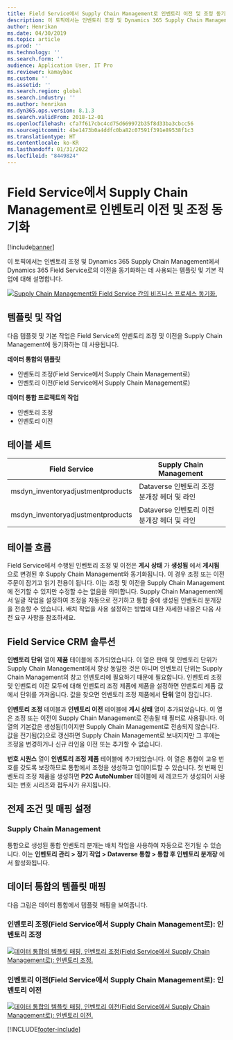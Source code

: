 ```yaml
---
title: Field Service에서 Supply Chain Management로 인벤토리 이전 및 조정 동기화
description: 이 토픽에서는 인벤토리 조정 및 Dynamics 365 Supply Chain Management에서 Dynamics 365 Field Service로의 이전을 동기화하는 데 사용되는 템플릿 및 기본 작업에 대해 설명합니다.
author: Henrikan
ms.date: 04/30/2019
ms.topic: article
ms.prod: ''
ms.technology: ''
ms.search.form: ''
audience: Application User, IT Pro
ms.reviewer: kamaybac
ms.custom: ''
ms.assetid: ''
ms.search.region: global
ms.search.industry: ''
ms.author: henrikan
ms.dyn365.ops.version: 8.1.3
ms.search.validFrom: 2018-12-01
ms.openlocfilehash: cfa7f617cbc4cd75d669972b35f8d33ba3cbcc56
ms.sourcegitcommit: 4be1473b0a4ddfc0ba82c07591f391e89538f1c3
ms.translationtype: HT
ms.contentlocale: ko-KR
ms.lasthandoff: 01/31/2022
ms.locfileid: "8449824"
---
```

# <a name="synchronize-inventory-transfers-and-adjustments-from-field-service-to-supply-chain-management"></a>Field Service에서 Supply Chain Management로 인벤토리 이전 및 조정 동기화

[!include[banner](../includes/banner.md)]



이 토픽에서는 인벤토리 조정 및 Dynamics 365 Supply Chain Management에서 Dynamics 365 Field Service로의 이전을 동기화하는 데 사용되는 템플릿 및 기본 작업에 대해 설명합니다.

[![Supply Chain Management와 Field Service 간의 비즈니스 프로세스 동기화.](./media/FSTransAdjOW.png)](./media/FSTransAdjOW.png)

## <a name="templates-and-tasks"></a>템플릿 및 작업
다음 템플릿 및 기본 작업은 Field Service의 인벤토리 조정 및 이전을 Supply Chain Management에 동기화하는 데 사용됩니다.

**데이터 통합의 템플릿**
- 인벤토리 조정(Field Service에서 Supply Chain Management로)
- 인벤토리 이전(Field Service에서 Supply Chain Management로)

**데이터 통합 프로젝트의 작업**
- 인벤토리 조정
- 인벤토리 이전

## <a name="table-set"></a>테이블 세트
| Field Service                     | Supply Chain Management                          |
|-----------------------------------|----------------------------------------------------|
| msdyn_inventoryadjustmentproducts | Dataverse 인벤토리 조정 분개장 헤더 및 라인 |
| msdyn_inventoryadjustmentproducts | Dataverse 인벤토리 이전 분개장 헤더 및 라인   |

## <a name="table-flow"></a>테이블 흐름
Field Service에서 수행된 인벤토리 조정 및 이전은 **게시 상태** 가 **생성됨** 에서 **게시됨** 으로 변경된 후 Supply Chain Management와 동기화됩니다. 이 경우 조정 또는 이전 주문이 잠기고 읽기 전용이 됩니다. 이는 조정 및 이전을 Supply Chain Management에 전기할 수 있지만 수정할 수는 없음을 의미합니다. Supply Chain Management에서 일괄 작업을 설정하여 조정을 자동으로 전기하고 통합 중에 생성된 인벤토리 분개장을 전송할 수 있습니다. 배치 작업을 사용 설정하는 방법에 대한 자세한 내용은 다음 사전 요구 사항을 참조하세요.

## <a name="field-service-crm-solution"></a>Field Service CRM 솔루션 
**인벤토리 단위** 열이 **제품** 테이블에 추가되었습니다. 이 열은 판매 및 인벤토리 단위가 Supply Chain Management에서 항상 동일한 것은 아니며 인벤토리 단위는 Supply Chain Management의 창고 인벤토리에 필요하기 때문에 필요합니다.
인벤토리 조정 및 인벤토리 이전 모두에 대해 인벤토리 조정 제품에 제품을 설정하면 인벤토리 제품 값에서 단위를 가져옵니다. 값을 찾으면 인벤토리 조정 제품에서 **단위** 열이 잠깁니다.

**인벤토리 조정** 테이블과 **인벤토리 이전** 테이블에 **게시 상태** 열이 추가되었습니다. 이 열은 조정 또는 이전이 Supply Chain Management로 전송될 때 필터로 사용됩니다. 이 열의 기본값은 생성됨(1)이지만 Supply Chain Management로 전송되지 않습니다. 값을 전기됨(2)으로 갱신하면 Supply Chain Management로 보내지지만 그 후에는 조정을 변경하거나 신규 라인을 이전 또는 추가할 수 없습니다.

**번호 시퀀스** 열이 **인벤토리 조정 제품** 테이블에 추가되었습니다. 이 열은 통합이 고유 번호를 갖도록 보장하므로 통합에서 조정을 생성하고 업데이트할 수 있습니다. 첫 번째 인벤토리 조정 제품을 생성하면 **P2C AutoNumber** 테이블에 새 레코드가 생성되어 사용되는 번호 시리즈와 접두사가 유지됩니다.

## <a name="prerequisites-and-mapping-setup"></a>전제 조건 및 매핑 설정

### <a name="supply-chain-management"></a>Supply Chain Management
통합으로 생성된 통합 인벤토리 분개는 배치 작업을 사용하여 자동으로 전기될 수 있습니다. 이는 **인벤토리 관리 > 정기 작업 > Dataverse 통합 > 통합 후 인벤토리 분개장** 에서 활성화됩니다.

## <a name="template-mapping-in-data-integration"></a>데이터 통합의 템플릿 매핑

다음 그림은 데이터 통합에서 템플릿 매핑을 보여줍니다.

### <a name="inventory-adjustment-field-service-to-supply-chain-management-inventory-adjustment"></a>인벤토리 조정(Field Service에서 Supply Chain Management로): 인벤토리 조정

[![데이터 통합의 템플릿 매핑, 인벤토리 조정(Field Service에서 Supply Chain Management로): 인벤토리 조정.](./media/FSAdj1.png)](./media/FSAdj1.png)


### <a name="inventory-transfer-field-service-to-supply-chain-management-inventory-transfer"></a>인벤토리 이전(Field Service에서 Supply Chain Management로): 인벤토리 이전

[![데이터 통합의 템플릿 매핑, 인벤토리 이전(Field Service에서 Supply Chain Management로): 인벤토리 이전.](./media/FSTrans1.png)](./media/FSTrans1.png)


[!INCLUDE[footer-include](../../includes/footer-banner.md)]